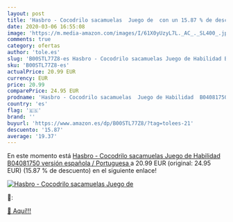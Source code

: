 ```yaml
---
layout: post
title: 'Hasbro - Cocodrilo sacamuelas  Juego de  con un 15.87 % de descuento'
date: 2020-03-06 16:55:08
image: 'https://m.media-amazon.com/images/I/61X0yUzyL7L._AC_._SL400_.jpg'
comments: true
category: ofertas
author: 'tole.es'
slug: 'B00STL77Z8-es Hasbro - Cocodrilo sacamuelas Juego de Habilidad B04081750...'
sku: 'B00STL77Z8-es'
actualPrice: 20.99 EUR
currency: EUR
price: 20.99
comparePrice: 24.95 EUR
prodname: 'Hasbro - Cocodrilo sacamuelas  Juego de Habilidad  B04081750   versión española / Portuguesa '
country: 'es'
flag: '🇪🇸'
brand: ''
buyurl: 'https://www.amazon.es/dp/B00STL77Z8/?tag=tolees-21'
descuento: '15.87'
average: '19.37'
---
```


En este momento está [Hasbro - Cocodrilo sacamuelas  Juego de Habilidad  B04081750   versión española / Portuguesa ](https://www.amazon.es/dp/B00STL77Z8/?tag=tolees-21) a 20.99 EUR (original: 24.95 EUR) (15.87 %  de descuento) en el siguiente enlace!

[![Hasbro - Cocodrilo sacamuelas  Juego de ](https://m.media-amazon.com/images/I/61X0yUzyL7L._AC_._SL400_.jpg)](https://www.amazon.es/dp/B00STL77Z8/?tag=tolees-21)

🔎:


[🛒 Aquí!!!](https://www.amazon.es/dp/B00STL77Z8/?tag=tolees-21)
